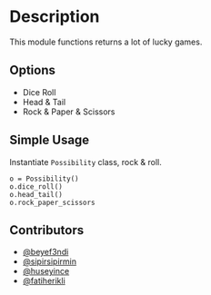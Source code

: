 # Description
This module functions returns a lot of lucky games.

## Options

- Dice Roll
- Head & Tail
- Rock & Paper & Scissors

## Simple Usage

Instantiate `Possibility` class, rock & roll.

    o = Possibility()
    o.dice_roll()
    o.head_tail()
    o.rock_paper_scissors

## Contributors

  - [@beyef3ndi](https://github.com/beyef3ndi)
  - [@sipirsipirmin](https://github.com/sipirsipirmin)
  - [@huseyince](https://github.com/huseyince)
  - [@fatiherikli](https://github.com/fatiherikli)
